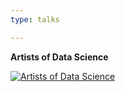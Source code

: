 ```yaml
---
type: talks

---
```

**Artists of Data Science**

[![Artists of Data Science](http://img.youtube.com/vi/KOxbO0EI4MA/0.jpg)](https://www.youtube.com/watch?v=3dfx3E1EMCw&t=9s)
